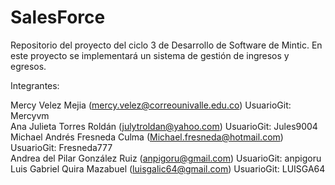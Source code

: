# SalesForce
Repositorio del proyecto del ciclo 3 de Desarrollo de Software de Mintic. En este proyecto se implementará un sistema de gestión de ingresos y egresos.

Integrantes:

Mercy Velez Mejia               (mercy.velez@correounivalle.edu.co)  UsuarioGit: Mercyvm  
Ana Julieta Torres Roldán       (julytroldan@yahoo.com)              UsuarioGit: Jules9004  
Michael Andrés Fresneda Culma   (Michael.fresneda@hotmail.com)       UsuarioGit: Fresneda777  
Andrea del Pilar González Ruiz  (anpigoru@gmail.com)                 UsuarioGit: anpigoru  
Luis Gabriel Quira Mazabuel     (luisgalic64@gmail.com)              UsuarioGit: LUISGA64  
